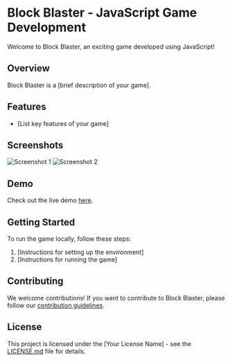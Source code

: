 # Block Blaster - JavaScript Game Development

Welcome to Block Blaster, an exciting game developed using JavaScript!

## Overview

Block Blaster is a [brief description of your game].

## Features

- [List key features of your game]

## Screenshots

![Screenshot 1](link_to_screenshot_1)
![Screenshot 2](link_to_screenshot_2)

## Demo

Check out the live demo [here](your_game_website_link).

## Getting Started

To run the game locally, follow these steps:

1. [Instructions for setting up the environment]
2. [Instructions for running the game]

## Contributing

We welcome contributions! If you want to contribute to Block Blaster, please follow our [contribution guidelines](link_to_contributing_guidelines).

## License

This project is licensed under the [Your License Name] - see the [LICENSE.md](LICENSE.md) file for details.
